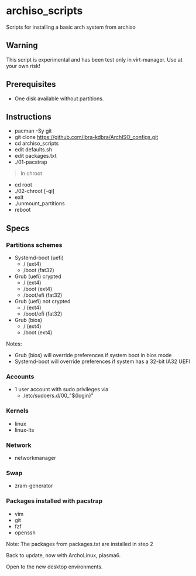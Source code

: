 # archiso_scripts

Scripts for installing a basic arch system from archiso

## Warning

This script is experimental and has been test only in virt-manager. Use at your own risk!

## Prerequisites

* One disk available without partitions.

## Instructions

* pacman -Sy git
* git clone <https://github.com/ibra-kdbra/ArchISO_configs.git>
* cd archiso_scripts
* edit defaults.sh
* edit packages.txt
* ./01-pacstrap

> In chroot

* cd root
* ./02-chroot [-qi]
* exit
* ./unmount_partitions
* reboot

## Specs

### Partitions schemes

* Systemd-boot (uefi)
  * / (ext4)  
  * /boot (fat32)
* Grub (uefi) crypted
  * / (ext4)  
  * /boot (ext4)  
  * /boot/efi (fat32)
* Grub (uefi) not crypted
  * / (ext4)  
  * /boot/efi (fat32)
* Grub (bios)  
  * / (ext4)  
  * /boot (ext4)

Notes:

* Grub (bios) will override preferences if system boot in bios mode
* Systemd-boot will override preferences if system has a 32-bit IA32 UEFI

### Accounts

* 1 user account with sudo privileges via
  * /etc/sudoers.d/00_"${login}"

### Kernels

* linux
* linux-lts

### Network

* networkmanager

### Swap

* zram-generator

### Packages installed with pacstrap

* vim
* git
* fzf
* openssh

Note: The packages from packages.txt are installed in step 2


Back to update, now with ArchoLinux, plasma6.

Open to the new desktop environments.
